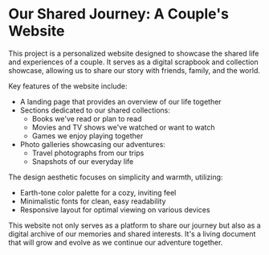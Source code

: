 # Our Shared Journey: A Couple's Website
This project is a personalized website designed to showcase the shared life and experiences of a couple. It serves as a digital scrapbook and collection showcase, allowing us to share our story with friends, family, and the world.

Key features of the website include:

- A landing page that provides an overview of our life together
- Sections dedicated to our shared collections:
    - Books we've read or plan to read
    - Movies and TV shows we've watched or want to watch
    - Games we enjoy playing together
- Photo galleries showcasing our adventures:
    - Travel photographs from our trips
    - Snapshots of our everyday life


The design aesthetic focuses on simplicity and warmth, utilizing:

- Earth-tone color palette for a cozy, inviting feel
- Minimalistic fonts for clean, easy readability
- Responsive layout for optimal viewing on various devices
  
This website not only serves as a platform to share our journey but also as a digital archive of our memories and shared interests. It's a living document that will grow and evolve as we continue our adventure together.
